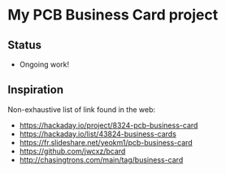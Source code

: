 # My PCB Business Card project

## Status

* Ongoing work!

## Inspiration

Non-exhaustive list of link found in the web:
* https://hackaday.io/project/8324-pcb-business-card
* https://hackaday.io/list/43824-business-cards
* https://fr.slideshare.net/yeokm1/pcb-business-card
* https://github.com/jwcxz/bcard
* http://chasingtrons.com/main/tag/business-card
